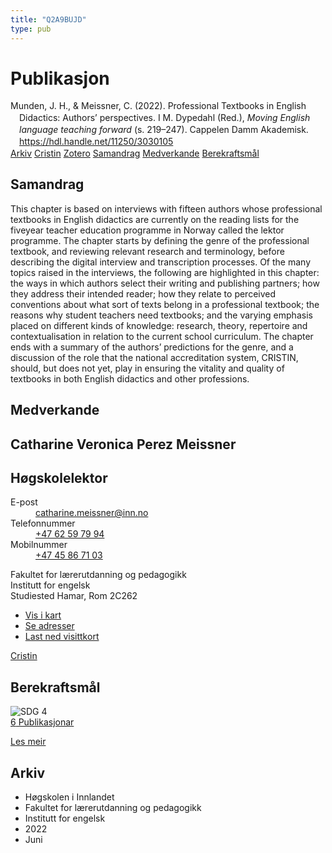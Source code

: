 ```yaml
---
title: "Q2A9BUJD"
type: pub
---
```

<h1>Publikasjon</h1>
<article id="csl-bib-container-Q2A9BUJD" class="csl-bib-container">
  <div class="csl-bib-body" style="line-height: 1.35; padding-left: 1em; text-indent:-1em;">
  <div class="csl-entry">Munden, J. H., &amp; Meissner, C. (2022). Professional Textbooks in English Didactics: Authors&#x2019; perspectives. I M. Dypedahl (Red.), <i>Moving English language teaching forward</i> (s. 219&#x2013;247). Cappelen Damm Akademisk. <a href="https://hdl.handle.net/11250/3030105">https://hdl.handle.net/11250/3030105</a></div>
</div>
  <div class="csl-bib-buttons">
    <a href="#taxonomy-article-Q2A9BUJD" class="csl-bib-button">Arkiv</a>
    <a href="https://app.cristin.no/results/show.jsf?id=2031749" alt="Cristin URL" class="csl-bib-button">Cristin</a>
    <a href="http://zotero.org/groups/5402882/items/Q2A9BUJD" alt="Zotero URL" class="csl-bib-button">Zotero</a>
    <a href="#abstract-article-Q2A9BUJD" class="csl-bib-button">Samandrag</a>
    <a href="#contributors-article-Q2A9BUJD" class="csl-bib-button">Medverkande</a>
    <a href="#sdg-article-Q2A9BUJD" class="csl-bib-button">Berekraftsmål</a>
  </div>
  <div id="csl-bib-meta-container-Q2A9BUJD"></div>
</article>
<div id="csl-bib-meta-Q2A9BUJD" class="csl-bib-meta">
  <article id="abstract-article-Q2A9BUJD" class="abstract-article">
    <h1>Samandrag</h1>
    This chapter is based on interviews with fifteen authors whose professional textbooks in English didactics are currently on the reading lists for the fiveyear teacher education programme in Norway called the lektor programme. The chapter starts by defining the genre of the professional textbook, and reviewing relevant research and terminology, before describing the digital interview and transcription processes. Of the many topics raised in the interviews, the following are highlighted in this chapter: the ways in which authors select their writing and publishing partners; how they address their intended reader; how they relate to perceived conventions about what sort of texts belong in a professional textbook; the reasons why student teachers need textbooks; and the varying emphasis placed on different kinds of knowledge: research, theory, repertoire and contextualisation in relation to the current school curriculum. The chapter ends with a summary of the authors’ predictions for the genre, and a discussion of the role that the national accreditation system, CRISTIN, should, but does not yet, play in ensuring the vitality and quality of textbooks in both English didactics and other professions.
  </article>
  <article id="contributors-article-Q2A9BUJD" class="contributors-article">
    <h1>Medverkande</h1>
    <div class="personas"> <div class="vrtx-hinn-person-card"> <div class="photo"> <i class="lar la-user-circle missing-person"></i> </div> <div class="info"> <hgroup><h1>Catharine Veronica Perez Meissner</h1> <h2>Høgskolelektor</h2> </hgroup><dl> <dt>E-post</dt> <dd> <a href="mailto:catharine.meissner@inn.no">catharine.meissner@inn.no</a> </dd> <dt>Telefonnummer</dt> <dd><a href="tel:+4762597994"> +47 62 59 79 94 </a></dd> <dt>Mobilnummer</dt> <dd><a href="tel:+4745867103"> +47 45 86 71 03 </a></dd> </dl> <p> Fakultet for lærerutdanning og pedagogikk<br> Institutt for engelsk<br> Studiested Hamar, Rom 2C262 </p> <ul class="vrtx-hinn-links"> <li><a href="https://www.google.com/maps?q=60.79625,11.07386">Vis i kart</a></li> <li><a href="https://www.inn.no/finn-en-ansatt/catharine-meissner.html#vrtx-hinn-addresses">Se adresser</a></li> <li><a href="https://www.inn.no/finn-en-ansatt/catharine-meissner.html?vrtx=vcf">Last ned visittkort</a></li> </ul> </div> </div> <a href="https://app.cristin.no/persons/show.jsf?id=1361946" alt="Cristin URL" class="personas-cristin">Cristin</a> </div>
  </article>
  <article id="sdg-article-Q2A9BUJD" class="sdg-article">
    <h1>Berekraftsmål</h1>
    <div class="sdg-container"><div id="sdg4" class="sdg"> <img src="{{< params subfolder >}}images/sdg/sdg04_no.png" class="image" alt="SDG 4"> <div class="sdg-overlay"> <a href="{{< params subfolder >}}no/archive/?sdg=4#archive" class="sdg-publication-count"><span>6</span> Publikasjonar</a> <p><a href="NA" class="sdg-read-more">Les meir</a></p> </div> </div></div>
  </article>
  <article id="taxonomy-article-Q2A9BUJD" class="taxonomy-article">
    <h1>Arkiv</h1>
    <ul>
      <li>Høgskolen i Innlandet</li>
      <li>Fakultet for lærerutdanning og pedagogikk</li>
      <li>Institutt for engelsk</li>
      <li>2022</li>
      <li>Juni</li>
    </ul>
  </article>
</div>
